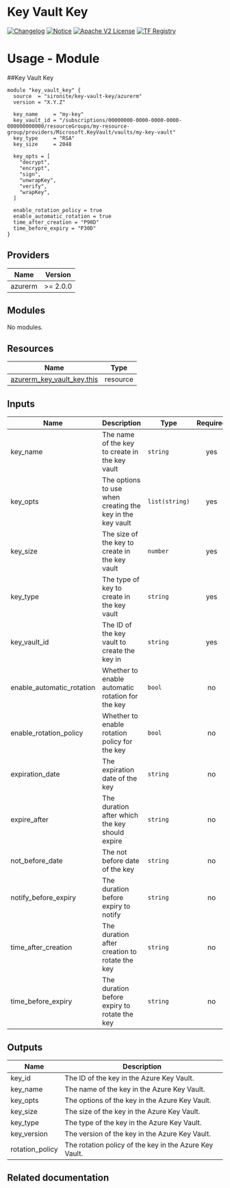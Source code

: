 <!-- BEGIN_TF_DOCS -->
 # Key Vault Key
[![Changelog](https://img.shields.io/badge/changelog-release-green.svg)](https://github.com/sironite/terraform-azurerm-key_vault_key/releases/latest) [![Notice](https://img.shields.io/badge/notice-copyright-yellow.svg)](NOTICE) [![Apache V2 License](https://img.shields.io/badge/license-Apache%20V2-orange.svg)](LICENSE) [![TF Registry](https://img.shields.io/badge/terraform-registry-blue.svg)](https://registry.terraform.io/providers/hashicorp/azurerm/latest/docs/resources/key_vault_key)

# Usage - Module

##Key Vault Key
```hcl
module "key_vault_key" {
  source  = "sironite/key-vault-key/azurerm"
  version = "X.Y.Z"

  key_name     = "my-key"
  key_vault_id = "/subscriptions/00000000-0000-0000-0000-000000000000/resourceGroups/my-resource-group/providers/Microsoft.KeyVault/vaults/my-key-vault"
  key_type     = "RSA"
  key_size     = 2048

  key_opts = [
    "decrypt",
    "encrypt",
    "sign",
    "unwrapKey",
    "verify",
    "wrapKey",
  ]

  enable_rotation_policy = true
  enable_automatic_rotation = true
  time_after_creation = "P90D"
  time_before_expiry = "P30D"
}
```

## Providers

| Name | Version |
|------|---------|
| azurerm | >= 2.0.0 |

## Modules

No modules.

## Resources

| Name | Type |
|------|------|
| [azurerm_key_vault_key.this](https://registry.terraform.io/providers/hashicorp/azurerm/latest/docs/resources/key_vault_key) | resource |

## Inputs

| Name | Description | Type | Required |
|------|-------------|------|:--------:|
| key\_name | The name of the key to create in the key vault | `string` | yes |
| key\_opts | The options to use when creating the key in the key vault | `list(string)` | yes |
| key\_size | The size of the key to create in the key vault | `number` | yes |
| key\_type | The type of key to create in the key vault | `string` | yes |
| key\_vault\_id | The ID of the key vault to create the key in | `string` | yes |
| enable\_automatic\_rotation | Whether to enable automatic rotation for the key | `bool` | no |
| enable\_rotation\_policy | Whether to enable rotation policy for the key | `bool` | no |
| expiration\_date | The expiration date of the key | `string` | no |
| expire\_after | The duration after which the key should expire | `string` | no |
| not\_before\_date | The not before date of the key | `string` | no |
| notify\_before\_expiry | The duration before expiry to notify | `string` | no |
| time\_after\_creation | The duration after creation to rotate the key | `string` | no |
| time\_before\_expiry | The duration before expiry to rotate the key | `string` | no |

## Outputs

| Name | Description |
|------|-------------|
| key\_id | The ID of the key in the Azure Key Vault. |
| key\_name | The name of the key in the Azure Key Vault. |
| key\_opts | The options of the key in the Azure Key Vault. |
| key\_size | The size of the key in the Azure Key Vault. |
| key\_type | The type of the key in the Azure Key Vault. |
| key\_version | The version of the key in the Azure Key Vault. |
| rotation\_policy | The rotation policy of the key in the Azure Key Vault. |

## Related documentation
<!-- END_TF_DOCS -->